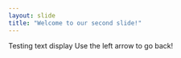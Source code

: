 ```yaml
---
layout: slide
title: "Welcome to our second slide!"
---
```

Testing text display
Use the left arrow to go back!
